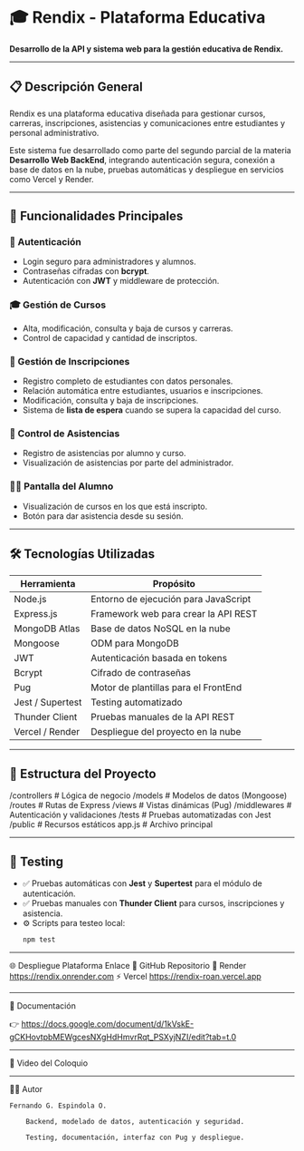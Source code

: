 # 🎓 Rendix - Plataforma Educativa

**Desarrollo de la API y sistema web para la gestión educativa de Rendix.**

---

## 📋 Descripción General

Rendix es una plataforma educativa diseñada para gestionar cursos, carreras, inscripciones, asistencias y comunicaciones entre estudiantes y personal administrativo.

Este sistema fue desarrollado como parte del segundo parcial de la materia **Desarrollo Web BackEnd**, integrando autenticación segura, conexión a base de datos en la nube, pruebas automáticas y despliegue en servicios como Vercel y Render.

---

## 🚀 Funcionalidades Principales

### 🔐 Autenticación
- Login seguro para administradores y alumnos.
- Contraseñas cifradas con **bcrypt**.
- Autenticación con **JWT** y middleware de protección.

### 🎓 Gestión de Cursos
- Alta, modificación, consulta y baja de cursos y carreras.
- Control de capacidad y cantidad de inscriptos.

### 📝 Gestión de Inscripciones
- Registro completo de estudiantes con datos personales.
- Relación automática entre estudiantes, usuarios e inscripciones.
- Modificación, consulta y baja de inscripciones.
- Sistema de **lista de espera** cuando se supera la capacidad del curso.

### 📅 Control de Asistencias
- Registro de asistencias por alumno y curso.
- Visualización de asistencias por parte del administrador.

### 👨‍🎓 Pantalla del Alumno
- Visualización de cursos en los que está inscripto.
- Botón para dar asistencia desde su sesión.

---

## 🛠️ Tecnologías Utilizadas

| Herramienta       | Propósito                                      |
|-------------------|-----------------------------------------------|
| Node.js           | Entorno de ejecución para JavaScript         |
| Express.js        | Framework web para crear la API REST         |
| MongoDB Atlas     | Base de datos NoSQL en la nube               |
| Mongoose          | ODM para MongoDB                             |
| JWT               | Autenticación basada en tokens               |
| Bcrypt            | Cifrado de contraseñas                       |
| Pug               | Motor de plantillas para el FrontEnd         |
| Jest / Supertest  | Testing automatizado                         |
| Thunder Client    | Pruebas manuales de la API REST              |
| Vercel / Render   | Despliegue del proyecto en la nube           |

---

## 📂 Estructura del Proyecto

/controllers # Lógica de negocio
/models # Modelos de datos (Mongoose)
/routes # Rutas de Express
/views # Vistas dinámicas (Pug)
/middlewares # Autenticación y validaciones
/tests # Pruebas automatizadas con Jest
/public # Recursos estáticos
app.js # Archivo principal


---

## 🧪 Testing

- ✅ Pruebas automáticas con **Jest** y **Supertest** para el módulo de autenticación.
- ✅ Pruebas manuales con **Thunder Client** para cursos, inscripciones y asistencia.
- ⚙️ Scripts para testeo local:  
  ```bash
  npm test

---

🌐 Despliegue
Plataforma	Enlace
🔗 GitHub	Repositorio
🚀 Render	https://rendix.onrender.com
⚡ Vercel	https://rendix-roan.vercel.app

---

📄 Documentación

👉 https://docs.google.com/document/d/1kVskE-gCKHovtpbMEWgcesNXgHdHmvrRqt_PSXyjNZI/edit?tab=t.0

---

🎥 Video del Coloquio

---
👨‍💻 Autor

    Fernando G. Espindola O.

        Backend, modelado de datos, autenticación y seguridad.

        Testing, documentación, interfaz con Pug y despliegue.
